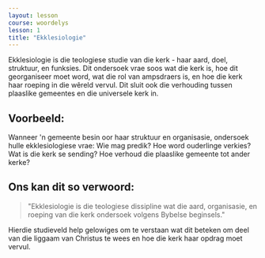 ```yaml
---
layout: lesson
course: woordelys
lesson: 1
title: "Ekklesiologie"
---
```


Ekklesiologie is die teologiese studie van die kerk - haar aard, doel, struktuur, en funksies. Dit ondersoek vrae soos wat die kerk is, hoe dit georganiseer moet word, wat die rol van ampsdraers is, en hoe die kerk haar roeping in die wêreld vervul. Dit sluit ook die verhouding tussen plaaslike gemeentes en die universele kerk in.

## Voorbeeld:

Wanneer 'n gemeente besin oor haar struktuur en organisasie, ondersoek hulle ekklesiologiese vrae: Wie mag predik? Hoe word ouderlinge verkies? Wat is die kerk se sending? Hoe verhoud die plaaslike gemeente tot ander kerke?

## Ons kan dit so verwoord:

> "Ekklesiologie is die teologiese dissipline wat die aard, organisasie, en roeping van die kerk ondersoek volgens Bybelse beginsels."

Hierdie studieveld help gelowiges om te verstaan wat dit beteken om deel van die liggaam van Christus te wees en hoe die kerk haar opdrag moet vervul.
